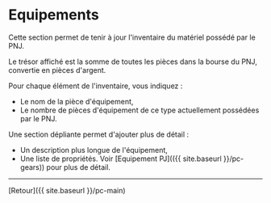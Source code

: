 # Equipements

Cette section permet de tenir à jour l'inventaire du matériel possédé par le PNJ.

Le trésor affiché est la somme de toutes les pièces dans la bourse du PNJ, convertie en pièces d'argent.

Pour chaque élément de l'inventaire, vous indiquez :
- Le nom de la pièce d'équipement,
- Le nombre de pièces d'équipement de ce type actuellement possédées par le PNJ.

Une section dépliante permet d'ajouter plus de détail :
- Un description plus longue de l'équipement,
- Une liste de propriétés. Voir [Equipement PJ](({{ site.baseurl }}/pc-gears)) pour plus de détail.

---

[Retour]({{ site.baseurl }}/pc-main)